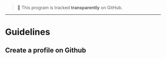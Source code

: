 
> **:loudspeaker:** This program is tracked **transparently** on GitHub.

---

# Guidelines
## Create a profile on Github
